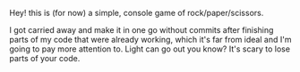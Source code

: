 Hey! this is (for now) a simple, console game of rock/paper/scissors.

I got carried away and make it in one go without commits after finishing parts of my code that were already working, which it's far from ideal and I'm going to pay more attention to. Light can go out you know? It's scary to lose parts of your code.